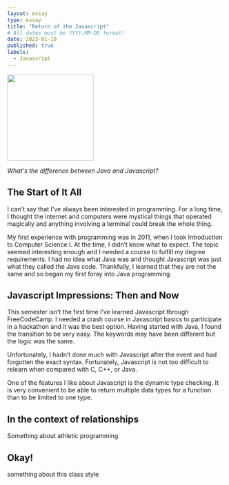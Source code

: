 ```yaml
---
layout: essay
type: essay
title: "Return of the Javascript"
# All dates must be YYYY-MM-DD format!
date: 2023-01-18
published: true
labels:
  - Javascript
---
```


<img width="200px" class="rounded float-start pe-4" src="../img/essay01/woman-coding.png">

*What's the difference between Java and Javascript?*

## The Start of It All

I can't say that I've always been interested in programming. For a long time, I thought the internet and computers were mystical things that operated magically and anything involving a terminal could break the whole thing. 

My first experience with programming was in 2011, when I took Introduction to Computer Science I. At the time, I didn’t know what to expect. The topic seemed interesting enough and I needed a course to fulfill my degree requirements. I had no idea what Java was and thought Javascript was just what they called the Java code. Thankfully, I learned that they are not the same and so began my first foray into Java programming.

## Javascript Impressions: Then and Now

This semester isn’t the first time I’ve learned Javascript through FreeCodeCamp. I needed a crash course in Javascript basics to participate in a hackathon and it was the best option. Having started with Java, I found the transition to be very easy. The keywords may have been different but the logic was the same.

Unfortunately, I hadn’t done much with Javascript after the event and had forgotten the exact syntax. Fortunately, Javascript is not too difficult to relearn when compared with C, C++, or Java. 

One of the features I like about Javascript is the dynamic type checking. It is very convenient to be able to return multiple data types for a function than to be limited to one type.  

## In the context of relationships

Something about athletic programming

## Okay!

something about this class style
